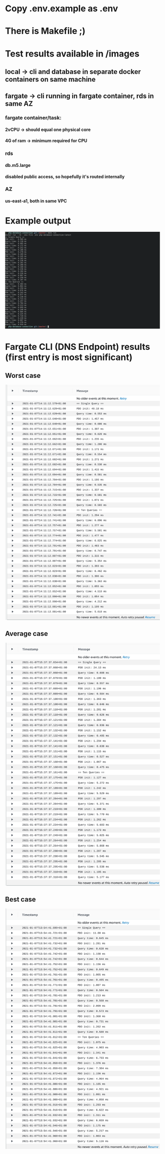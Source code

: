 # Copy .env.example as .env
# There is Makefile ;)
# Test results available in /images
## local -> cli and database in separate docker containers on same machine
## fargate -> cli running in fargate container, rds in same AZ
### fargate container/task:
#### 2vCPU -> should equal one physical core
#### 4G of ram -> minimum required for CPU
### rds
#### db.m5.large
#### disabled public access, so hopefully it's routed internally
### AZ
#### us-east-a1, both in same VPC
# Example output

![Example Output](images/local.png)

# Fargate CLI (DNS Endpoint) results (first entry is most significant)
## Worst case
![Worst case](images/dns_endpoint/worst_case.png)
## Average case
![Average case](images/dns_endpoint/average_case.png)
## Best case
![Best case](images/dns_endpoint/best_case.png)